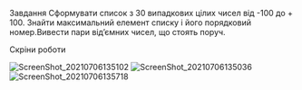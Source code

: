 
Завдання
Сформувати список з 30 випадкових цілих чисел від -100 до + 100.
Знайти максимальний елемент списку і його порядковий номер.Вивести
пари від’ємних чисел, що стоять поруч.

Скріни роботи

![ScreenShot_20210706135102](https://user-images.githubusercontent.com/79011613/124588804-e4fe5800-de61-11eb-8e0e-7af1472df714.png)
![ScreenShot_20210706135036](https://user-images.githubusercontent.com/79011613/124588829-ecbdfc80-de61-11eb-9873-b82568ca8b2a.png)
![ScreenShot_20210706135718](https://user-images.githubusercontent.com/79011613/124589011-2b53b700-de62-11eb-813c-c27f76390d80.png)






